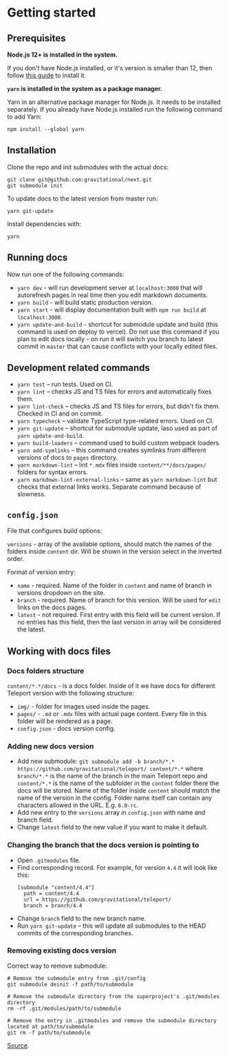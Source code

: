 # Getting started

## Prerequisites

**Node.js 12+ is installed in the system.**

If you don't have Node.js installed, or it's version is smaller than 12, then follow
[this guide](https://nodejs.org/en/download/package-manager/) to install it.

**`yarn` is installed in the system as a package manager.**

Yarn in an alternative package manager for Node.js. It needs to be installed separately.
If you already have Node.js installed run the following command to add Yarn:

```
npm install --global yarn
```

## Installation

Clone the repo and init submodules with the actual docs:

```
git clone git@github.com:gravitational/next.git
git submodule init
```

To update docs to the latest version from master run:

```
yarn git-update
```

Install dependencies with:

```
yarn
```

## Running docs

Now run one of the following commands:

- `yarn dev` - will run development server at `localhost:3000` that will autorefresh pages in real time then you edit markdown documents.
- `yarn build` - will build static production version.
- `yarn start` - will display documentation built with `npm run build` at `localhost:3000`.
- `yarn update-and-build` - shortcut for submodule update and build (this command is used on deploy to vercel). Do not use this command if you plan to edit docs locally - on run it will switch you branch to latest commit in `master` that can cause conflicts with your locally edited files.

## Development related commands

- `yarn test` – run tests. Used on CI.
- `yarn lint` – checks JS and TS files for errors and automatically fixes them.
- `yarn lint-check` – checks JS and TS files for errors, but didn't fix them. Checked in CI and on commit.
- `yarn typecheck` – validate TypeScript type-related errors. Used on CI.
- `yarn git-update` – shortcut for submodule update, laso used as part of `yarn update-and-build`.
- `yarn build-loaders` – command used to build custom webpack loaders.
- `yarn add-symlinks` – this command creates symlinks from different versions of docs to `pages` directory.
- `yarn markdown-lint` – lint `*.mdx` files inside `content/**/docs/pages/` folders for syntax errors.
- `yarn markdown-lint-external-links` – same as `yarn markdown-lint` but checks that external links works. Separate command because of slowness.

## `config.json`

File that configures build options:

`versions` - array of the available options, should match the names of the folders inside `content` dir. Will be shown in the version select in the inverted order.

Format of version entry:

- `name` - required. Name of the folder in `content` and name of branch in versions dropdown on the site.
- `branch` - required. Name of branch for this version. Will be used for `edit` links on the docs pages.
- `latest` - not required. First entry with this field will be current version. If no entries has this field, then the last version in array will be considered the latest.

## Working with docs files

### Docs folders structure

`content/*.*/docs` - is a docs folder. Inside of it we have docs for different Teleport version with the following structure:

- `img/` - folder for images used inside the pages.
- `pages/` - `.md` or `.mdx` files with actual page content. Every file in this folder will be rendered as a page.
- `config.json` - docs version config.

### Adding new docs version

- Add new submodule: `git submodule add -b branch/*.* https://github.com/gravitational/teleport/ content/*.*` where `branch/*.*` is the name of the branch in the main Teleport repo and `content/*.*` is the name of the subfolder in the `content` folder there the docs will be stored. Name of the folder inside `content` should match the name of the version in the config. Folder name itself can contain any characters allowed in the URL. E.g. `6.0-rc`.
- Add new entry to the `versions` array in `config.json` with name and branch field.
- Change `latest` field to the new value if you want to make it default.

### Changing the branch that the docs version is pointing to

- Open `.gitmodules` file.
- Find corresponding record. For example, for version `4.4` it will look like this:
  ```
  [submodule "content/4.4"]
    path = content/4.4
    url = https://github.com/gravitational/teleport/
    branch = branch/4.4
  ```
- Change `branch` field to the new branch name.
- Run `yarn git-update` – this will update all submodules to the HEAD commits
  of the corresponding branches.

### Removing existing docs version

Correct way to remove submodule:

```
# Remove the submodule entry from .git/config
git submodule deinit -f path/to/submodule

# Remove the submodule directory from the superproject's .git/modules directory
rm -rf .git/modules/path/to/submodule

# Remove the entry in .gitmodules and remove the submodule directory located at path/to/submodule
git rm -f path/to/submodule
```

[Source](https://stackoverflow.com/a/36593218/1008291).
